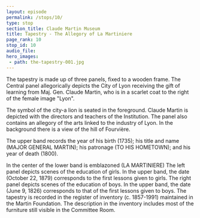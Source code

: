 ```yaml
---
layout: episode
permalink: /stops/10/
type: stop
section_title: Claude Martin Museum
title: Tapestry - The Allegory of La Martiniere
page_rank: 10
stop_id: 10
audio_file: 
hero_images:
 - path: the-tapestry-001.jpg
---
```


The tapestry is made up of three panels, fixed to a wooden frame. The Central panel allegorically depicts the City of Lyon receiving the gift of learning from Maj. Gen. Claude Martin, who is in a scarlet coat to the right of the female image "Lyon". 

The symbol of the city-a lion is seated in the foreground. Claude Martin is depicted with the directors and teachers of the Institution. The panel also contains an allegory of the arts linked to the industry of Lyon. In the background there is a view of the hill of Fourvière.

The upper band records the year of his birth (1735);
his title and name (MAJOR GENERAL MARTIN);
his patronage (TO HIS HOMETOWN);
and his year of death (1800).

In the center of the lower band is emblazoned (LA MARTINIERE) The left panel depicts scenes of the education of girls.
In the upper band, the date (October 22, 1879) corresponds to the first lessons given to girls.
The right panel depicts scenes of the education of boys.
In the upper band, the date (June 9, 1826) corresponds to that of the first lessons given to boys.
The tapestry is recorded in the register of inventory (c. 1857-1991) maintained in the Martin Foundation. 
The description in the inventory includes most of the furniture still visible in the Committee Room.





